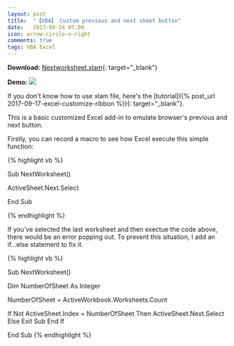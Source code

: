 ```yaml
---
layout: post
title:  "【VBA】 Custom previous and next sheet button"
date:   2017-09-24 07:00
icon: arrow-circle-o-right
comments: true
tags: VBA Excel
---
```


**Download:**  [Nextworksheet.xlam](https://github.com/noworneverev/noworneverev.github.io/releases/download/1.1/NextWorksheet.xlam){: target="_blank"}

**Demo:** ![](https://i.imgur.com/nBuWG6R.gif)

If you don't know how to use xlam file, here's the [tutorial]({% post_url 2017-09-17-excel-customize-ribbon %}){: target="_blank"}.

This is a basic customized Excel add-in to emulate browser's previous and next button.

Firstly, you can record a macro to see how Excel execute this simple function: 

{% highlight vb %}

Sub NextWorksheet()

ActiveSheet.Next.Select

End Sub

{% endhighlight %}

If you've selected the last worksheet and then exectue the code above, there would be an error popping out. To prevent this situation, I add an if...else statement to fix it.

{% highlight vb %}

Sub NextWorksheet()

Dim NumberOfSheet As Integer

NumberOfSheet = ActiveWorkbook.Worksheets.Count

If Not ActiveSheet.Index = NumberOfSheet Then
    ActiveSheet.Next.Select
Else
Exit Sub
End If

End Sub
{% endhighlight %}

<br>
<br>


